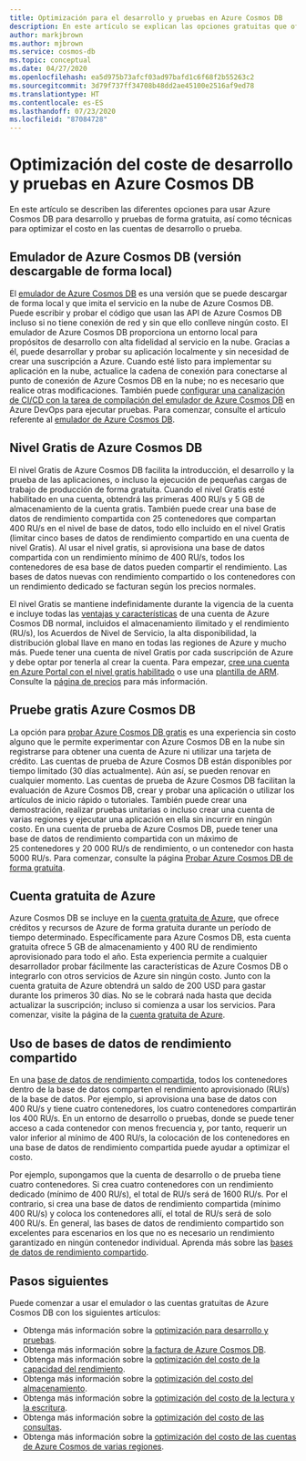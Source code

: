```yaml
---
title: Optimización para el desarrollo y pruebas en Azure Cosmos DB
description: En este artículo se explican las opciones gratuitas que ofrece Azure Cosmos DB para el desarrollo y pruebas del servicio.
author: markjbrown
ms.author: mjbrown
ms.service: cosmos-db
ms.topic: conceptual
ms.date: 04/27/2020
ms.openlocfilehash: ea5d975b73afcf03ad97bafd1c6f68f2b55263c2
ms.sourcegitcommit: 3d79f737ff34708b48dd2ae45100e2516af9ed78
ms.translationtype: HT
ms.contentlocale: es-ES
ms.lasthandoff: 07/23/2020
ms.locfileid: "87084728"
---
```

# <a name="optimize-development-and-testing-cost-in-azure-cosmos-db"></a>Optimización del coste de desarrollo y pruebas en Azure Cosmos DB

En este artículo se describen las diferentes opciones para usar Azure Cosmos DB para desarrollo y pruebas de forma gratuita, así como técnicas para optimizar el costo en las cuentas de desarrollo o prueba.

## <a name="azure-cosmos-db-emulator-locally-downloadable-version"></a>Emulador de Azure Cosmos DB (versión descargable de forma local)

El [emulador de Azure Cosmos DB](local-emulator.md) es una versión que se puede descargar de forma local y que imita el servicio en la nube de Azure Cosmos DB. Puede escribir y probar el código que usan las API de Azure Cosmos DB incluso si no tiene conexión de red y sin que ello conlleve ningún costo. El emulador de Azure Cosmos DB proporciona un entorno local para propósitos de desarrollo con alta fidelidad al servicio en la nube. Gracias a él, puede desarrollar y probar su aplicación localmente y sin necesidad de crear una suscripción a Azure. Cuando esté listo para implementar su aplicación en la nube, actualice la cadena de conexión para conectarse al punto de conexión de Azure Cosmos DB en la nube; no es necesario que realice otras modificaciones. También puede [configurar una canalización de CI/CD con la tarea de compilación del emulador de Azure Cosmos DB](tutorial-setup-ci-cd.md) en Azure DevOps para ejecutar pruebas. Para comenzar, consulte el artículo referente al [emulador de Azure Cosmos DB](local-emulator.md).

## <a name="azure-cosmos-db-free-tier"></a>Nivel Gratis de Azure Cosmos DB

El nivel Gratis de Azure Cosmos DB facilita la introducción, el desarrollo y la prueba de las aplicaciones, o incluso la ejecución de pequeñas cargas de trabajo de producción de forma gratuita. Cuando el nivel Gratis esté habilitado en una cuenta, obtendrá las primeras 400 RU/s y 5 GB de almacenamiento de la cuenta gratis. También puede crear una base de datos de rendimiento compartida con 25 contenedores que compartan 400 RU/s en el nivel de base de datos, todo ello incluido en el nivel Gratis (limitar cinco bases de datos de rendimiento compartido en una cuenta de nivel Gratis). Al usar el nivel gratis, si aprovisiona una base de datos compartida con un rendimiento mínimo de 400 RU/s, todos los contenedores de esa base de datos pueden compartir el rendimiento. Las bases de datos nuevas con rendimiento compartido o los contenedores con un rendimiento dedicado se facturan según los precios normales.

El nivel Gratis se mantiene indefinidamente durante la vigencia de la cuenta e incluye todas las [ventajas y características](introduction.md#key-benefits) de una cuenta de Azure Cosmos DB normal, incluidos el almacenamiento ilimitado y el rendimiento (RU/s), los Acuerdos de Nivel de Servicio, la alta disponibilidad, la distribución global llave en mano en todas las regiones de Azure y mucho más. Puede tener una cuenta de nivel Gratis por cada suscripción de Azure y debe optar por tenerla al crear la cuenta. Para empezar, [cree una cuenta en Azure Portal con el nivel gratis habilitado](create-cosmosdb-resources-portal.md) o use una [plantilla de ARM](manage-sql-with-resource-manager.md#free-tier). Consulte la [página de precios](https://azure.microsoft.com/pricing/details/cosmos-db/) para más información.

## <a name="try-azure-cosmos-db-for-free"></a>Pruebe gratis Azure Cosmos DB

La opción para [probar Azure Cosmos DB gratis](https://azure.microsoft.com/try/cosmosdb/) es una experiencia sin costo alguno que le permite experimentar con Azure Cosmos DB en la nube sin registrarse para obtener una cuenta de Azure ni utilizar una tarjeta de crédito. Las cuentas de prueba de Azure Cosmos DB están disponibles por tiempo limitado (30 días actualmente). Aún así, se pueden renovar en cualquier momento. Las cuentas de prueba de Azure Cosmos DB facilitan la evaluación de Azure Cosmos DB, crear y probar una aplicación o utilizar los artículos de inicio rápido o tutoriales. También puede crear una demostración, realizar pruebas unitarias o incluso crear una cuenta de varias regiones y ejecutar una aplicación en ella sin incurrir en ningún costo. En una cuenta de prueba de Azure Cosmos DB, puede tener una base de datos de rendimiento compartida con un máximo de 25 contenedores y 20 000 RU/s de rendimiento, o un contenedor con hasta 5000 RU/s. Para comenzar, consulte la página [Probar Azure Cosmos DB de forma gratuita](https://azure.microsoft.com/try/cosmosdb/).

## <a name="azure-free-account"></a>Cuenta gratuita de Azure

Azure Cosmos DB se incluye en la [cuenta gratuita de Azure](https://azure.microsoft.com/free), que ofrece créditos y recursos de Azure de forma gratuita durante un período de tiempo determinado. Específicamente para Azure Cosmos DB, esta cuenta gratuita ofrece 5 GB de almacenamiento y 400 RU de rendimiento aprovisionado para todo el año. Esta experiencia permite a cualquier desarrollador probar fácilmente las características de Azure Cosmos DB o integrarlo con otros servicios de Azure sin ningún costo. Junto con la cuenta gratuita de Azure obtendrá un saldo de 200 USD para gastar durante los primeros 30 días. No se le cobrará nada hasta que decida actualizar la suscripción; incluso si comienza a usar los servicios. Para comenzar, visite la página de la [cuenta gratuita de Azure](https://azure.microsoft.com/free).

## <a name="use-shared-throughput-databases"></a>Uso de bases de datos de rendimiento compartido

En una [base de datos de rendimiento compartida](set-throughput.md#set-throughput-on-a-database), todos los contenedores dentro de la base de datos comparten el rendimiento aprovisionado (RU/s) de la base de datos. Por ejemplo, si aprovisiona una base de datos con 400 RU/s y tiene cuatro contenedores, los cuatro contenedores compartirán los 400 RU/s. En un entorno de desarrollo o pruebas, donde se puede tener acceso a cada contenedor con menos frecuencia y, por tanto, requerir un valor inferior al mínimo de 400 RU/s, la colocación de los contenedores en una base de datos de rendimiento compartida puede ayudar a optimizar el costo.

Por ejemplo, supongamos que la cuenta de desarrollo o de prueba tiene cuatro contenedores. Si crea cuatro contenedores con un rendimiento dedicado (mínimo de 400 RU/s), el total de RU/s será de 1600 RU/s. Por el contrario, si crea una base de datos de rendimiento compartida (mínimo 400 RU/s) y coloca los contenedores allí, el total de RU/s será de solo 400 RU/s. En general, las bases de datos de rendimiento compartido son excelentes para escenarios en los que no es necesario un rendimiento garantizado en ningún contenedor individual.  Aprenda más sobre las [bases de datos de rendimiento compartido](set-throughput.md#set-throughput-on-a-database).

## <a name="next-steps"></a>Pasos siguientes

Puede comenzar a usar el emulador o las cuentas gratuitas de Azure Cosmos DB con los siguientes artículos:

* Obtenga más información sobre la [optimización para desarrollo y pruebas](optimize-dev-test.md).
* Obtenga más información sobre [la factura de Azure Cosmos DB](understand-your-bill.md).
* Obtenga más información sobre la [optimización del costo de la capacidad del rendimiento](optimize-cost-throughput.md).
* Obtenga más información sobre la [optimización del costo del almacenamiento](optimize-cost-storage.md).
* Obtenga más información sobre la [optimización del costo de la lectura y la escritura](optimize-cost-reads-writes.md).
* Obtenga más información sobre la [optimización del costo de las consultas](optimize-cost-queries.md).
* Obtenga más información sobre la [optimización del costo de las cuentas de Azure Cosmos de varias regiones](optimize-cost-regions.md).
